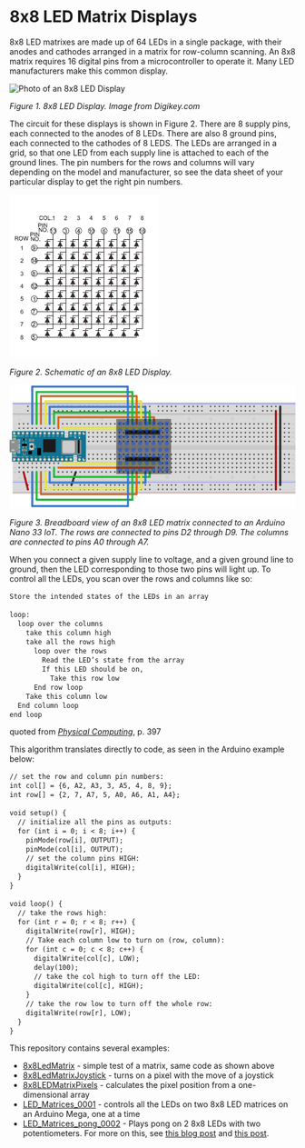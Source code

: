 # 8x8 LED Matrix Displays

8x8 LED matrixes are made up of 64 LEDs in a single package, with their anodes and cathodes arranged in a matrix for row-column scanning. An 8x8 matrix requires 16 digital pins from a microcontroller to operate it. Many LED manufacturers make this common display. 

![Photo of an 8x8 LED Display](https://media.digikey.com/Photos/Seeed%20Technology%20Ltd/MFG_104020150.jpg)

_Figure 1. 8x8 LED Display. Image from Digikey.com_

The circuit for these displays is shown in Figure 2. There are 8 supply pins, each connected to the anodes of 8 LEDs. There are also 8 ground pins, each connected to the cathodes of 8 LEDS. The LEDs are arranged in a grid, so that one LED from each supply line is attached to each of the ground lines. The pin numbers for the rows and columns will vary depending on the model and manufacturer, so see the data sheet of your particular display to get the right pin numbers.

![Schematic of an 8x8 LED Display](8x8-led-matrix-circuit.png)

_Figure 2. Schematic of an 8x8 LED Display._

![Breadboard view of an 8x8 LED matrix connected to an Arduino Nano 33 IoT](8x8-LED-Matrix.png)

_Figure 3. Breadboard view of an 8x8 LED matrix connected to an Arduino Nano 33 IoT. The rows are connected to pins D2 through D9. The columns are connected to pins A0 through A7._

When you connect a given supply line to voltage, and a given ground line to ground, then the LED corresponding to those two pins will light up. To control all the LEDs, you scan over the rows and columns like so:

````
Store the intended states of the LEDs in an array 

loop:
  loop over the columns  
    take this column high
    take all the rows high 
      loop over the rows
        Read the LED’s state from the array
        If this LED should be on,  
          Take this row low 
      End row loop
    Take this column low 
  End column loop
end loop
````
quoted from _[Physical Computing](https://dl.acm.org/doi/10.5555/1406766_)_, p. 397

This algorithm translates directly to code, as seen in the Arduino example below:

````arduino
// set the row and column pin numbers:
int col[] = {6, A2, A3, 3, A5, 4, 8, 9};
int row[] = {2, 7, A7, 5, A0, A6, A1, A4};

void setup() {
  // initialize all the pins as outputs:
  for (int i = 0; i < 8; i++) {
    pinMode(row[i], OUTPUT);
    pinMode(col[i], OUTPUT);
    // set the column pins HIGH:
    digitalWrite(col[i], HIGH);
  }
}

void loop() {
  // take the rows high:
  for (int r = 0; r < 8; r++) {
    digitalWrite(row[r], HIGH);
    // Take each column low to turn on (row, column):
    for (int c = 0; c < 8; c++) {
      digitalWrite(col[c], LOW);
      delay(100);
      // take the col high to turn off the LED:
      digitalWrite(col[c], HIGH);
    }
    // take the row low to turn off the whole row:
    digitalWrite(row[r], LOW);
  }
}
````

This repository contains several examples:
* [8x8LedMatrix](https://github.com/tigoe/display-examples/blob/main/LED_8x8_Matrix_examples/8x8LEDMatrix/) - simple test of a matrix, same code as shown above
* [8x8LedMatrixJoystick](https://github.com/tigoe/display-examples/blob/main/LED_8x8_Matrix_examples/8x8LedMatrixJoystick) - turns on a pixel with the move of a joystick
* [8x8LEDMatrixPixels](https://github.com/tigoe/display-examples/blob/main/LED_8x8_Matrix_examples/8x8LEDMatrixPixels) - calculates the pixel position from a one-dimensional array
* [LED_Matrices_0001](https://github.com/tigoe/display-examples/blob/main/LED_8x8_Matrix_examples/LED_Matrices_0001) - controls all the LEDs on two 8x8 LED matrices on an Arduino Mega, one at a time
* [LED_Matrices_pong_0002](https://github.com/tigoe/display-examples/blob/main/LED_8x8_Matrix_examples/LED_Matrices_pong_0002) - Plays pong on 2 8x8 LEDs with two potentiometers. For more on this, see [this blog post](https://www.tigoe.com/pcomp/code/arduinowiring/424/) and [this post](https://www.tigoe.com/pcomp/code/Processing/454/). 


